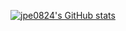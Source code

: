 [![jpe0824's GitHub stats](https://github-readme-stats.vercel.app/api?username=jpe0824)](https://github.com/anuraghazra/github-readme-stats)

